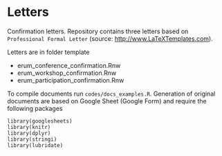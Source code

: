 # Letters

Confirmation letters. Repository contains three letters based on `Professional Formal Letter` (source: http://www.LaTeXTemplates.com).

Letters are in folder template

* erum_conference_confirmation.Rnw
* erum_workshop_confirmation.Rnw
* erum_participation_confirmation.Rnw

To compile documents run `codes/docs_examples.R`. Generation of original documents are based on Google Sheet (Google Form) and require the following packages

```
library(googlesheets)
library(knitr)
library(dplyr)
library(stringi)
library(lubridate)
```

